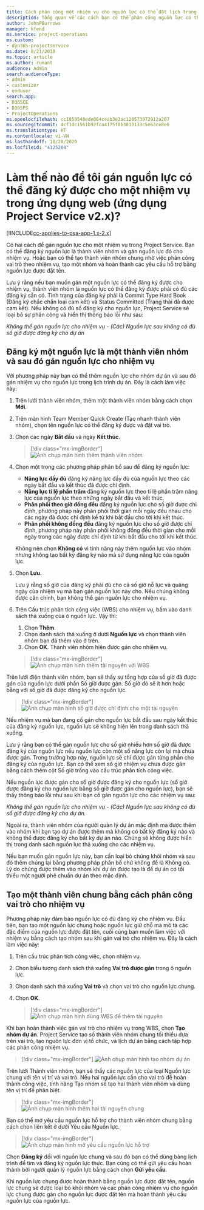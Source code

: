 ```yaml
---
title: Cách phân công một nhiệm vụ cho nguồn lực có thể đặt lịch trong ứng dụng web
description: Tổng quan về các cách bạn có thể phân công nguồn lực có thể đặt lịch.
author: JohnPBurrows
manager: kfend
ms.service: project-operations
ms.custom:
- dyn365-projectservice
ms.date: 8/21/2018
ms.topic: article
ms.author: rumant
audience: Admin
search.audienceType:
- admin
- customizer
- enduser
search.app:
- D365CE
- D365PS
- ProjectOperations
ms.openlocfilehash: cc1859540ede064c4ab3e2ac128573972912a207
ms.sourcegitcommit: 4cf1dc1561b92fca4175f0b3813133c5e63ce8e6
ms.translationtype: HT
ms.contentlocale: vi-VN
ms.lasthandoff: 10/28/2020
ms.locfileid: "4125204"
---
```

# <a name="how-do-i-assign-a-bookable-resource-to-a-task-in-the-web-app-project-service-app-v2x"></a>Làm thế nào để tôi gán nguồn lực có thể đăng ký được cho một nhiệm vụ trong ứng dụng web (ứng dụng Project Service v2.x)?

[!INCLUDE[cc-applies-to-psa-app-1.x-2.x](../includes/cc-applies-to-psa-app-1x-2x.md)]

Có hai cách để gán nguồn lực cho một nhiệm vụ trong Project Service. Bạn có thể đăng ký nguồn lực là thành viên nhóm và gán nguồn lực đó cho nhiệm vụ. Hoặc bạn có thể tạo thành viên nhóm chung nhờ việc phân công vai trò theo nhiệm vụ, tạo một nhóm và hoàn thành các yêu cầu hỗ trợ bằng nguồn lực được đặt tên.

Lưu ý rằng nếu bạn muốn gán một nguồn lực có thể đăng ký được cho nhiệm vụ, thành viên nhóm là nguồn lực có thể đăng ký được phải có đủ các đăng ký sẵn có. Tình trạng của đăng ký phải là Commit Type Hard Book (Đăng ký chắc chắn loại cam kết) và Status Committed (Trạng thái đã được cam kết). Nếu không có đủ số đăng ký cho nguồn lực, Project Service sẽ loại bỏ sự phân công và hiển thị thông báo lỗi như sau:

*Không thể gán nguồn lực cho nhiệm vụ - (Các) Nguồn lực sau không có đủ số giờ được đăng ký cho dự án*

## <a name="book-a-resource-as-a-team-member-and-then-assign-the-resource-to-a-task"></a>Đăng ký một nguồn lực là một thành viên nhóm và sau đó gán nguồn lực cho nhiệm vụ

Với phương pháp này bạn có thể thêm nguồn lực cho nhóm dự án và sau đó gán nhiệm vụ cho nguồn lực trong lịch trình dự án. Đây là cách làm việc này:
1.  Trên lưới thành viên nhóm, thêm một thành viên nhóm bằng cách chọn **Mới**.
2.  Trên màn hình Team Member Quick Create (Tạo nhanh thành viên nhóm), chọn tên nguồn lực có thể đăng ký được và đặt vai trò.
3.  Chọn các ngày **Bắt đầu** và ngày **Kết thúc**.

    > [!div class="mx-imgBorder"] 
    > ![Ảnh chụp màn hình thêm thành viên nhóm](media/FAQ-Resources-to-Tasks2-1.png "Ảnh chụp màn hình thêm thành viên nhóm")
 
4.  Chọn một trong các phương pháp phân bổ sau để đăng ký nguồn lực:
    - **Năng lực đầy đủ** đăng ký năng lực đầy đủ của nguồn lực theo các ngày bắt đầu và kết thúc đã được chỉ định.
    - **Năng lực tỉ lệ phần trăm** đăng ký nguồn lực theo tỉ lệ phần trăm năng lực của nguồn lực theo những ngày bắt đầu và kết thúc.
    - **Phân phối theo giờ đồng đều** đăng ký nguồn lực cho số giờ được chỉ định, phương pháp này phân phối thời gian mỗi ngày đều nhau cho các ngày đã được chỉ định kể từ khi bắt đầu cho tới khi kết thúc.
    - **Phân phối không đồng đều** đăng ký nguồn lực cho số giờ được chỉ định, phương pháp này phân phối không đồng đều thời gian cho mỗi ngày trong các ngày được chỉ định từ khi bắt đầu cho tới khi kết thúc.

    Không nên chọn **Không có** vì tính năng này thêm nguồn lực vào nhóm nhưng không tạo bất kỳ đăng ký nào mà sử dụng năng lực của nguồn lực.
5.  Chọn **Lưu.**

    Lưu ý rằng số giờ của đăng ký phải đủ cho cả số giờ nỗ lực và quãng ngày của nhiệm vụ mà bạn gán nguồn lực này cho. Nếu chúng không được căn chỉnh, bạn không thể gán nguồn lực cho nhiệm vụ.

6.  Trên Cấu trúc phân tích công việc (WBS) cho nhiệm vụ, bấm vào danh sách thả xuống của ô nguồn lực. Vậy thì: 

    1. Chọn **Thêm**.
    2. Chọn danh sách thả xuống ở dưới **Nguồn lực** và chọn thành viên nhóm bạn đã thêm vào ở trên.
    3. Chọn **OK**. Thành viên nhóm hiện được gán cho nhiệm vụ.

    > [!div class="mx-imgBorder"] 
    > ![Ảnh chụp màn hình thêm tài nguyên với WBS](media/FAQ-Resources-to-Tasks2-2.png "Ảnh chụp màn hình thêm tài nguyên với WBS")
 
Trên lưới điện thành viên nhóm, bạn sẽ thấy sự tổng hợp của số giờ đã được gán của nguồn lực dưới phần Số giờ được gán. Số giờ đó sẽ ít hơn hoặc bằng với số giờ đã được đăng ký cho nguồn lực. 

> [!div class="mx-imgBorder"] 
> ![Ảnh chụp màn hình số giờ được chỉ định cho một tài nguyên](media/FAQ-Resources-to-Tasks2-3.png "Ảnh chụp màn hình số giờ được chỉ định cho một tài nguyên")
 
Nếu nhiệm vụ mà bạn đang cố gán cho nguồn lực bắt đầu sau ngày kết thúc của đăng ký nguồn lực, nguồn lực sẽ không hiện lên trong danh sách thả xuống.

Lưu ý rằng bạn có thể gán nguồn lực cho số giờ nhiều hơn số giờ đã được đăng ký của nguồn lực nếu nguồn lực còn một số năng lực còn lại mà chưa được gán. Trong trường hợp này, nguồn lực sẽ chỉ được gán từng phần cho đăng ký của nguồn lực. Bạn có thể xem số giờ nhiệm vụ chưa được gán bằng cách thêm cột Số giờ trống vào cấu trúc phân tích công việc.

Nếu nguồn lực được gán cho số giờ được đăng ký cho nguồn lực (số giờ được đăng ký cho nguồn lực bằng số giờ được gán cho nguồn lực), bạn sẽ thấy thông báo lỗi như sau khi bạn cố gán nguồn lực cho các nhiệm vụ sau:

*Không thể gán nguồn lực cho nhiệm vụ - (Các) Nguồn lực sau không có đủ số giờ được đăng ký cho dự án.*

Ngoài ra, thành viên nhóm của người quản lý dự án mặc định mà được thêm vào nhóm khi bạn tạo dự án được thêm mà không có bất kỳ đăng ký nào và không thể được đăng ký cho bất kỳ dự án nào. Chúng sẽ không được hiển thị trong danh sách nguồn lực thả xuống cho các nhiệm vụ.

Nếu bạn muốn gán nguồn lực này, bạn cần loại bỏ chúng khỏi nhóm và sau đó thêm chúng lại bằng phương pháp phân bổ chứ không để là Không có. Lý do chúng được thêm vào nhóm khi dự án được tạo là để dự án có tối thiểu một người phê chuẩn dự án theo mặc định.

## <a name="create-a-generic-team-member-through-role-assignment-on-tasks"></a>Tạo một thành viên chung bằng cách phân công vai trò cho nhiệm vụ

Phương pháp này đảm bảo nguồn lực có đủ đăng ký cho nhiệm vụ. Đầu tiên, bạn tạo một nguồn lực chung hoặc nguồn lực giữ chỗ mà mô tả các đặc điểm của nguồn lực được đặt tên, cuối cùng bạn muốn làm việc với nhiệm vụ bằng cách tạo nhóm sau khi gán vai trò cho nhiệm vụ. Đây là cách làm việc này:

1. Trên cấu trúc phân tích công việc, chọn nhiệm vụ.
2. Chọn biểu tượng danh sách thả xuống **Vai trò được gán** trong ô nguồn lực.
3. Chọn danh sách thả xuống **Vai trò** và chọn vai trò cho nguồn lực chung.
4. Chọn **OK**.

    > [!div class="mx-imgBorder"] 
    > ![Ảnh chụp màn hình dùng WBS để thêm tài nguyên](media/FAQ-Resources-to-Tasks2-4.png "Ảnh chụp màn hình dùng WBS để thêm tài nguyên")
 
Khi bạn hoàn thành việc gán vai trò cho nhiệm vụ trong WBS, chọn **Tạo nhóm dự án**. Project Service tạo số thành viên nhóm chung tối thiểu dựa trên vai trò, tạo nguồn lực đơn vị tổ chức, và lịch dự án bằng cách tập hợp các phân công nhiệm vụ.

> [!div class="mx-imgBorder"] 
> ![Ảnh chụp màn hình tạo nhóm dự án](media/FAQ-Resources-to-Tasks2-5.png "Ảnh chụp màn hình tạo nhóm dự án")
 
Trên lưới Thành viên nhóm, bạn sẽ thấy các nguồn lực của loại Nguồn lực chung với tên vị trí và vai trò. Nếu hai nguồn lực cần cho vai trò để hoàn thành công việc, tính năng Tạo nhóm sẽ tạo hai thành viên nhóm và dùng tên vị trí để phân biệt.

> [!div class="mx-imgBorder"] 
> ![Ảnh chụp màn hình thêm hai tài nguyên chung](media/FAQ-Resources-to-Tasks2-6.png "Ảnh chụp màn hình thêm hai tài nguyên chung")
 
Bạn có thể mở yêu cầu nguồn lực hỗ trợ cho thành viên nhóm chung bằng cách chon liên kết ở dưới Yêu cầu Nguồn lực.

> [!div class="mx-imgBorder"] 
> ![Ảnh chụp màn hình mở yêu cầu nguồn lực hỗ trợ](media/FAQ-Resources-to-Tasks2-7.png "Ảnh chụp màn hình mở yêu cầu nguồn lực hỗ trợ")

Chọn **Đăng ký** đối với nguồn lực chung và sau đó bạn có thể dùng bảng lịch trình để tìm và đăng ký nguồn lực thực. Bạn cũng có thể gửi yêu cầu hoàn thành bởi người quản lý nguồn lực bằng cách chọn **Gửi yêu cầu**.

Khi nguồn lực chung được hoàn thành bằng nguồn lực được đặt tên, nguồn lực chung sẽ được loại bỏ khỏi nhóm và các phân công nhiệm vụ cho nguồn lực chung được gán cho nguồn lực được đặt tên mà hoàn thành yêu cầu nguồn lực của nguồn lực.
 

